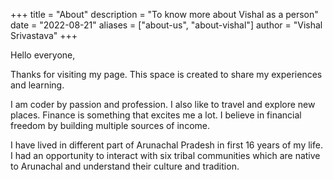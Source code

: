 +++
title = "About"
description = "To know more about Vishal as a person"
date = "2022-08-21"
aliases = ["about-us", "about-vishal"]
author = "Vishal Srivastava"
+++

Hello everyone,

Thanks for visiting my page. This space is created to share my experiences and learning.

I am coder by passion and profession. I also like to travel and explore new places. Finance is something that excites me a lot. I believe in financial freedom by building multiple sources of income.

I have lived in different part of Arunachal Pradesh in first 16 years of my life. I had an opportunity to  interact with six tribal communities which are native to Arunachal and understand their culture and tradition. 
